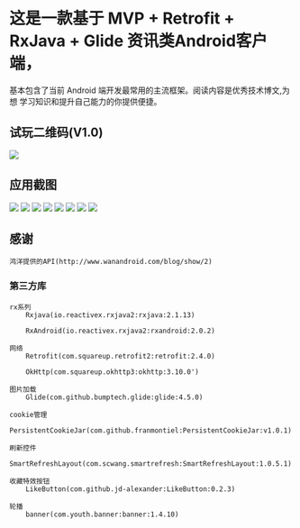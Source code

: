 # 这是一款基于 MVP + Retrofit + RxJava + Glide 资讯类Android客户端，
基本包含了当前 Android 端开发最常用的主流框架。阅读内容是优秀技术博文,为想
学习知识和提升自己能力的你提供便捷。

## 试玩二维码(V1.0)

![](https://github.com/huxiaozi/WanAndroid/blob/master/screenshots/my_qr_code.png)

## 应用截图

![](https://github.com/huxiaozi/WanAndroid/blob/master/screenshots/pic_01.jpeg)
![](https://github.com/huxiaozi/WanAndroid/blob/master/screenshots/pic_02.jpeg)
![](https://github.com/huxiaozi/WanAndroid/blob/master/screenshots/pic_03.jpeg)
![](https://github.com/huxiaozi/WanAndroid/blob/master/screenshots/pic_04.jpeg)
![](https://github.com/huxiaozi/WanAndroid/blob/master/screenshots/pic_05.jpeg)
![](https://github.com/huxiaozi/WanAndroid/blob/master/screenshots/pic_06.jpeg)
![](https://github.com/huxiaozi/WanAndroid/blob/master/screenshots/pic_07.jpeg)
![](https://github.com/huxiaozi/WanAndroid/blob/master/screenshots/pic_08.png)

## 感谢

    鸿洋提供的API(http://www.wanandroid.com/blog/show/2)

### 第三方库

    rx系列
        Rxjava(io.reactivex.rxjava2:rxjava:2.1.13)

        RxAndroid(io.reactivex.rxjava2:rxandroid:2.0.2)

    网络
        Retrofit(com.squareup.retrofit2:retrofit:2.4.0)

        OkHttp(com.squareup.okhttp3:okhttp:3.10.0')

    图片加载
        Glide(com.github.bumptech.glide:glide:4.5.0)

    cookie管理
        PersistentCookieJar(com.github.franmontiel:PersistentCookieJar:v1.0.1)

    刷新控件
        SmartRefreshLayout(com.scwang.smartrefresh:SmartRefreshLayout:1.0.5.1)

    收藏特效按钮
        LikeButton(com.github.jd-alexander:LikeButton:0.2.3)

    轮播
        banner(com.youth.banner:banner:1.4.10)